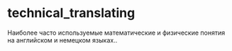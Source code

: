 # technical_translating
Наиболее часто используемые математические и физические понятия на английском и немецком языках..
